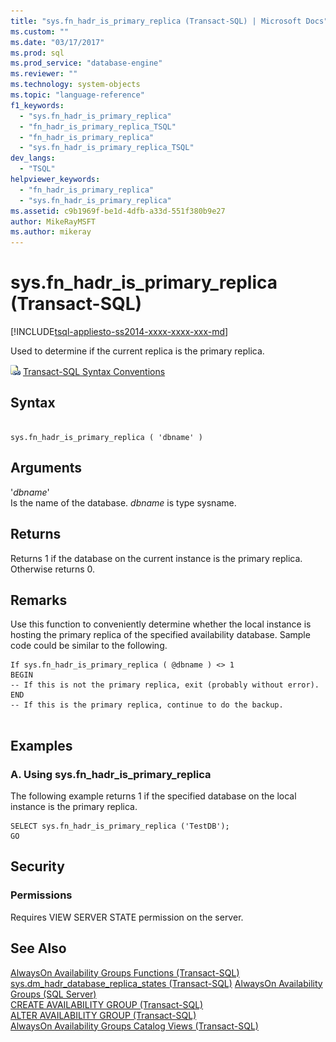 ```yaml
---
title: "sys.fn_hadr_is_primary_replica (Transact-SQL) | Microsoft Docs"
ms.custom: ""
ms.date: "03/17/2017"
ms.prod: sql
ms.prod_service: "database-engine"
ms.reviewer: ""
ms.technology: system-objects
ms.topic: "language-reference"
f1_keywords: 
  - "sys.fn_hadr_is_primary_replica"
  - "fn_hadr_is_primary_replica_TSQL"
  - "fn_hadr_is_primary_replica"
  - "sys.fn_hadr_is_primary_replica_TSQL"
dev_langs: 
  - "TSQL"
helpviewer_keywords: 
  - "fn_hadr_is_primary_replica"
  - "sys.fn_hadr_is_primary_replica"
ms.assetid: c9b1969f-be1d-4dfb-a33d-551f380b9e27
author: MikeRayMSFT
ms.author: mikeray
---
```

# sys.fn_hadr_is_primary_replica (Transact-SQL)
[!INCLUDE[tsql-appliesto-ss2014-xxxx-xxxx-xxx-md](../../includes/tsql-appliesto-ss2014-xxxx-xxxx-xxx-md.md)]

  Used to determine if the current replica is the primary replica.  
  
 ![Topic link icon](../../database-engine/configure-windows/media/topic-link.gif "Topic link icon") [Transact-SQL Syntax Conventions](../../t-sql/language-elements/transact-sql-syntax-conventions-transact-sql.md)  
  
## Syntax  
  
```  
  
sys.fn_hadr_is_primary_replica ( 'dbname' )  
```  
  
## Arguments  
 '*dbname*'  
 Is the name of the database. *dbname* is type sysname.  
  
## Returns  
 Returns 1 if the database on the current instance is the primary replica. Otherwise returns 0.  
  
## Remarks  
 Use this function to conveniently determine whether the local instance is hosting the primary replica of the specified availability database. Sample code could be similar to the following.  
  
```  
If sys.fn_hadr_is_primary_replica ( @dbname ) <> 1   
BEGIN  
-- If this is not the primary replica, exit (probably without error).  
END  
-- If this is the primary replica, continue to do the backup.  
  
```  
  
## Examples  
  
### A. Using sys.fn_hadr_is_primary_replica  
 The following example returns 1 if the specified database on the local instance is the primary replica.  
  
```  
SELECT sys.fn_hadr_is_primary_replica ('TestDB');  
GO  
```    
  
## Security  
  
### Permissions  
 Requires VIEW SERVER STATE permission on the server.  
  
## See Also  
 [AlwaysOn Availability Groups Functions &#40;Transact-SQL&#41;](../../relational-databases/system-functions/always-on-availability-groups-functions-transact-sql.md)   
 [sys.dm_hadr_database_replica_states &#40;Transact-SQL&#41;](../..//relational-databases/system-dynamic-management-views/sys-dm-hadr-database-replica-states-transact-sql.md)
 [AlwaysOn Availability Groups &#40;SQL Server&#41;](../../database-engine/availability-groups/windows/always-on-availability-groups-sql-server.md)   
 [CREATE AVAILABILITY GROUP &#40;Transact-SQL&#41;](../../t-sql/statements/create-availability-group-transact-sql.md)   
 [ALTER AVAILABILITY GROUP &#40;Transact-SQL&#41;](../../t-sql/statements/alter-availability-group-transact-sql.md)   
 [AlwaysOn Availability Groups Catalog Views &#40;Transact-SQL&#41;](../../relational-databases/system-catalog-views/always-on-availability-groups-catalog-views-transact-sql.md)     
  
  
